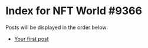 # Index for NFT World #9366
Posts will be displayed in the order below:

- [Your first post](./001-first.md)

